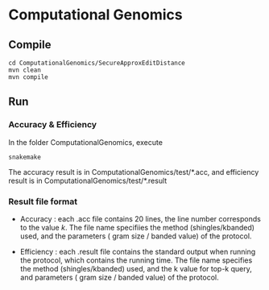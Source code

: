# Computational Genomics

## Compile

```
cd ComputationalGenomics/SecureApproxEditDistance
mvn clean
mvn compile
```

## Run

### Accuracy & Efficiency
In the folder ComputationalGenomics, execute
```
snakemake
```

The accuracy result is in ComputationalGenomics/test/\*.acc, and efficiency result is in ComputationalGenomics/test/\*.result

### Result file format

- Accuracy : each .acc file contains 20 lines, the line number corresponds to the value $k$. 
The file name specifiies the method (shingles/kbanded) used, and the parameters ( gram size / banded value) of the protocol.

- Efficiency : each .result file contains the standard output when running the protocol, which contains the running time. 
The file name specifies the method (shingles/kbanded) used, and the k value for top-k query, and parameters ( gram size / banded value) of the protocol.

